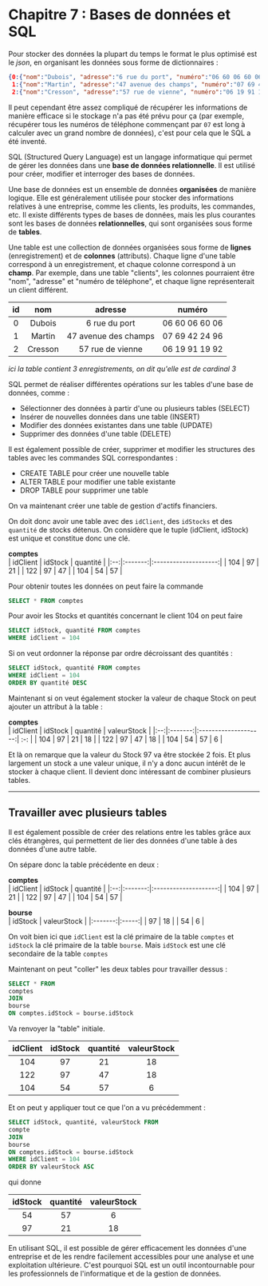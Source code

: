 # Chapitre 7 : Bases de données et SQL

Pour stocker des données la plupart du temps le format le plus optimisé est le *json*, en organisant les données sous forme de dictionnaires :
```json
{0:{"nom":"Dubois", "adresse":"6 rue du port", "numéro":"06 60 06 60 06"},
 1:{"nom":"Martin", "adresse":"47 avenue des champs", "numéro":"07 69 42 24 96"},
 2:{"nom":"Cresson", "adresse":"57 rue de vienne", "numéro":"06 19 91 19 92"}}
```

Il peut cependant être assez compliqué de récupérer les informations de manière efficace si le stockage n'a pas été prévu pour ça (par exemple, récupérer tous les numéros de téléphone commençant par `07` est long à calculer avec un grand nombre de données), c'est pour cela que le SQL a été inventé.

SQL (Structured Query Language) est un langage informatique qui permet de gérer les données dans une **base de données relationnelle**. Il est utilisé pour créer, modifier et interroger des bases de données.

Une base de données est un ensemble de données **organisées** de manière logique. Elle est généralement utilisée pour stocker des informations relatives à une entreprise, comme les clients, les produits, les commandes, etc. Il existe différents types de bases de données, mais les plus courantes sont les bases de données **relationnelles**, qui sont organisées sous forme de **tables**.

Une table est une collection de données organisées sous forme de **lignes** (enregistrement) et de **colonnes** (attributs). Chaque ligne d'une table correspond à un enregistrement, et chaque colonne correspond à un **champ**. Par exemple, dans une table "clients", les colonnes pourraient être "nom", "adresse" et "numéro de téléphone", et chaque ligne représenterait un client différent.

| id |   nom   |        adresse       |     numéro     |
|:--:|:-------:|:--------------------:|:--------------:|
|  0 |  Dubois |     6 rue du port    | 06 60 06 60 06 |
|  1 |  Martin | 47 avenue des champs | 07 69 42 24 96 |
|  2 | Cresson |   57 rue de vienne   | 06 19 91 19 92 |

*ici la table contient 3 enregistrements, on dit qu'elle est de cardinal 3*  

SQL permet de réaliser différentes opérations sur les tables d'une base de données, comme :

-   Sélectionner des données à partir d'une ou plusieurs tables (SELECT)
-   Insérer de nouvelles données dans une table (INSERT)
-   Modifier des données existantes dans une table (UPDATE)
-   Supprimer des données d'une table (DELETE)

Il est également possible de créer, supprimer et modifier les structures des tables avec les commandes SQL correspondantes :

-   CREATE TABLE pour créer une nouvelle table
-   ALTER TABLE pour modifier une table existante
-   DROP TABLE pour supprimer une table

On va maintenant créer une table de gestion d'actifs financiers.

On doit donc avoir une table avec des `idClient`, des `idStocks` et des `quantité` de stocks détenus. On considère que le tuple (idClient, idStock) est unique et constitue donc une clé.

**comptes**  
| idClient |   idStock   | quantité   |
|:--:|:-------:|:--------------------:|
| 104 | 97 | 21 |
| 122 | 97 | 47 |
| 104 | 54 | 57 |

Pour obtenir toutes les données on peut faire la commande  
```SQL
SELECT * FROM comptes
```

Pour avoir les Stocks et quantités concernant le client 104 on peut faire  
```SQL
SELECT idStock, quantité FROM comptes
WHERE idClient = 104
```

Si on veut ordonner la réponse par ordre décroissant des quantités :  
```SQL
SELECT idStock, quantité FROM comptes
WHERE idClient = 104
ORDER BY quantité DESC
```

Maintenant si on veut également stocker la valeur de chaque Stock on peut ajouter un attribut à la table :  

**comptes**  
| idClient |   idStock   | quantité   | valeurStock |
|:--:|:-------:|:--------------------:| :-: |
| 104 | 97 | 21 | 18 |
| 122 | 97 | 47 | 18 |
| 104 | 54 | 57 | 6  |  

Et là on remarque que la valeur du Stock 97 va être stockée 2 fois. Et plus largement un stock a une valeur unique, il n'y a donc aucun intérêt de le stocker à chaque client. Il devient donc intéressant de combiner plusieurs tables.

___

## Travailler avec plusieurs tables

Il est également possible de créer des relations entre les tables grâce aux clés étrangères, qui permettent de lier des données d'une table à des données d'une autre table.

On sépare donc la table précédente en deux :

**comptes**  
| idClient |   idStock   | quantité   |
|:--:|:-------:|:--------------------:|
| 104 | 97 | 21 |
| 122 | 97 | 47 |
| 104 | 54 | 57 | 

**bourse**  
| idStock | valeurStock |
|:-------:|:-----:|
| 97 | 18 |
| 54 | 6  |  

On voit bien ici que `idClient` est la clé primaire de la table `comptes` et `idStock` la clé primaire de la table `bourse`.
Mais `idStock` est une clé secondaire de la table `comptes`

Maintenant on peut "coller" les deux tables pour travailler dessus :

```SQL
SELECT * FROM
comptes
JOIN
bourse
ON comptes.idStock = bourse.idStock
```

Va renvoyer la "table" initiale.

| idClient |   idStock   | quantité   | valeurStock |
|:--:|:-------:|:--------------------:| :-: |
| 104 | 97 | 21 | 18 |
| 122 | 97 | 47 | 18 |
| 104 | 54 | 57 | 6  | 


Et on peut y appliquer tout ce que l'on a vu précédemment :

```SQL
SELECT idStock, quantité, valeurStock FROM
compte
JOIN
bourse
ON comptes.idStock = bourse.idStock
WHERE idClient = 104
ORDER BY valeurStock ASC
```

qui donne

| idStock   | quantité   | valeurStock |
|:--:|:-------:|:--------------------:|
| 54 | 57 | 6  | 
| 97 | 21 | 18 |


En utilisant SQL, il est possible de gérer efficacement les données d'une entreprise et de les rendre facilement accessibles pour une analyse et une exploitation ultérieure. C'est pourquoi SQL est un outil incontournable pour les professionnels de l'informatique et de la gestion de données.
